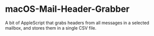 # macOS-Mail-Header-Grabber
A bit of AppleScript that grabs headers from all messages in a selected mailbox, and stores them in a single CSV file. 
